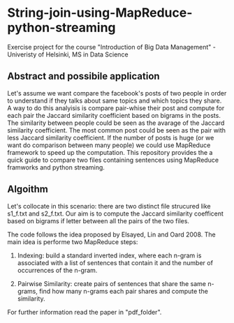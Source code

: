 # String-join-using-MapReduce-python-streaming

Exercise project for the course "Introduction of Big Data Management" - Univeristy of Helsinki, MS in Data Science 

## Abstract and possibile application
Let's assume we want compare the facebook's posts of two people in order to understand if they talks about same topics and which topics they share. A way to do this analyisis is compare pair-whise their post and compute for each pair the  Jaccard similarity coefficient based on bigrams in the posts. The similarity between people could be seen as the avarage of the Jaccard similarity coefficient. The most common post could be seen as the pair with less Jaccard similarity coefficient. If the number of posts is huge (or we want do comparison between many people) we could use MapReduce framework to speed up the computation. This repository provides the a quick guide to compare two files containing sentences using MapReduce framworks and python streaming.

## Algoithm
Let's collocate in this scenario: there are two distinct file strucured like s1_f.txt and s2_f.txt. Our aim is to compute the Jaccard similarity coefficent based on bigrams if letter between all the pairs of the two files.

The code follows the idea proposed by Elsayed, Lin and Oard 2008. The main idea is performe two MapReduce steps:

1. Indexing: build a standard inverted index, where each n-gram is associated with a list of sentences that contain it and the number of occurrences of the n-gram.

2. Pairwise Similarity: create pairs of sentences that share the same n-grams, find how many n-grams each pair shares and compute the similarity.

For further information read the paper in "pdf_folder".
